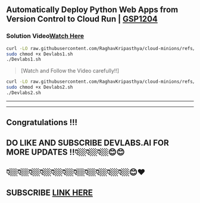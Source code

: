 
## Automatically Deploy Python Web Apps from Version Control to Cloud Run | [GSP1204](https://www.cloudskillsboost.google/focuses/80415?parent=catalog)

###  Solution Video[Watch Here](https://youtu.be/HYrIhg3dRN0)



```bash
curl -LO raw.githubusercontent.com/RaghavKripasthya/cloud-minions/refs/heads/main/Automatically%20Deploy%20Python%20Web%20Apps%20from%20Version%20Control%20to%20Cloud%20Run/Devlabs1.sh
sudo chmod +x Devlabs1.sh
./Devlabs1.sh
```

>[Watch and Follow the Video carefully!!]


```bash
curl -LO raw.githubusercontent.com/RaghavKripasthya/cloud-minions/refs/heads/main/Automatically%20Deploy%20Python%20Web%20Apps%20from%20Version%20Control%20to%20Cloud%20Run/Devlabs2.sh
sudo chmod +x Devlabs2.sh
./Devlabs2.sh
```

---

---

##  Congratulations !!!
## DO LIKE AND SUBSCRIBE DEVLABS.AI FOR MORE UPDATES !!👇🏼👇🏼👇🏼😊😊
## 👇🏼👇🏼👇🏼👇🏼👇🏼👇🏼👇🏼👇🏼👇🏼👇🏼👇🏼😊❤️
## SUBSCRIBE [LINK HERE](https://www.youtube.com/channel/UCVFPYmP2CZvVmICxw7YHT8A)
